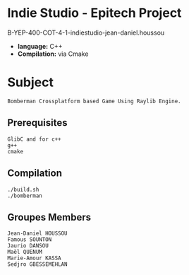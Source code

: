 # Indie Studio - Epitech Project
B-YEP-400-COT-4-1-indiestudio-jean-daniel.houssou
- **language:** C++
- **Compilation:** via Cmake

# Subject

    Bomberman Crossplatform based Game Using Raylib Engine.

## Prerequisites

```
GlibC and for c++
g++
cmake
```

## Compilation

```
./build.sh
./bomberman
```

## Groupes Members

```
Jean-Daniel HOUSSOU
Famous SOUNTON
Jaurio DANSOU
Maël QUENUM
Marie-Amour KASSA
Sedjro GBESSEMEHLAN
```
